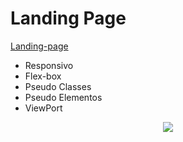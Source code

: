 # Landing Page

[Landing-page](https://petersonihmes.github.io/Landing-Page/)

- Responsivo
- Flex-box
- Pseudo Classes
- Pseudo Elementos
- ViewPort

<div align="center">
<img src="https://user-images.githubusercontent.com/118133517/209179066-be75798e-b52b-4efc-bda2-8f34e29775bc.png" />
</div>
